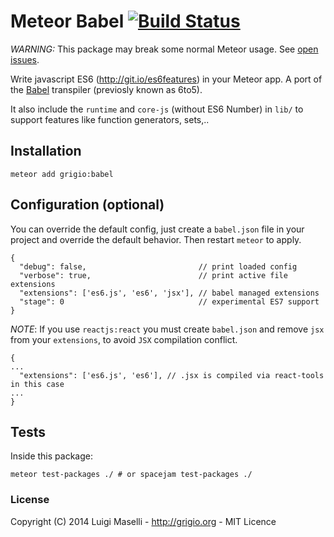 # Meteor Babel [![Build Status](https://travis-ci.org/grigio/meteor-babel.svg?branch=master)](https://travis-ci.org/grigio/meteor-babel)

*WARNING:* This package may break some normal Meteor usage. See [open issues](https://github.com/grigio/meteor-babel/issues?q=is%3Aopen).

Write javascript ES6 (http://git.io/es6features) in your Meteor app. A port of the [Babel](https://babeljs.io) transpiler (previosly known as 6to5).

It also include the `runtime` and `core-js` (without ES6 Number) in `lib/` to support features like function generators, sets,..
 
## Installation
 
```
meteor add grigio:babel
```

## Configuration (optional)

You can override the default config, just create a `babel.json` file in your project and override the default behavior. Then restart `meteor` to apply.

```
{
  "debug": false,                         // print loaded config
  "verbose": true,                        // print active file extensions
  "extensions": ['es6.js', 'es6', 'jsx'], // babel managed extensions
  "stage": 0                              // experimental ES7 support
}

```
*NOTE*: If you use `reactjs:react` you must create `babel.json` and remove `jsx` from your `extensions`, to avoid `JSX` compilation conflict.

```
{
...
  "extensions": ['es6.js', 'es6'], // .jsx is compiled via react-tools in this case
...
}
```

## Tests

Inside this package:

```
meteor test-packages ./ # or spacejam test-packages ./
```


### License

Copyright (C) 2014 Luigi Maselli - http://grigio.org - MIT Licence
